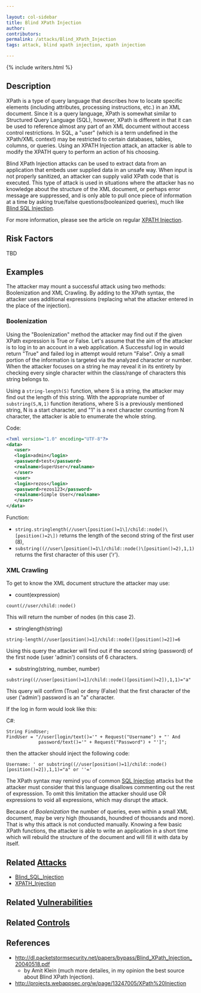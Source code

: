 ```yaml
---

layout: col-sidebar
title: Blind XPath Injection
author: 
contributors:
permalink: /attacks/Blind_XPath_Injection
tags: attack, blind xpath injection, xpath injection

---
```


{% include writers.html %}

## Description

XPath is a type of query language that describes how to locate specific
elements (including attributes, processing instructions, etc.) in an XML
document. Since it is a query language, XPath is somewhat similar to
Structured Query Language (SQL), however, XPath is different in that it
can be used to reference almost any part of an XML document without
access control restrictions. In SQL, a "user" (which is a term undefined
in the XPath/XML context) may be restricted to certain databases,
tables, columns, or queries. Using an XPATH Injection attack, an
attacker is able to modify the XPATH query to perform an action of his
choosing.

Blind XPath Injection attacks can be used to extract data from an
application that embeds user supplied data in an unsafe way. When input
is not properly sanitized, an attacker can supply valid XPath code that
is executed. This type of attack is used in situations where the
attacker has no knowledge about the structure of the XML document, or
perhaps error message are suppressed, and is only able to pull once
piece of information at a time by asking true/false
questions(booleanized queries), much like [Blind SQL Injection](Blind_SQL_Injection).

For more information, please see the article on regular [XPATH Injection](XPATH_Injection).

## Risk Factors

TBD

## Examples

The attacker may mount a successful attack using two methods:
Boolenization and XML Crawling. By adding to the XPath syntax, the
attacker uses additional expressions (replacing what the attacker
entered in the place of the injection).

### Boolenization

Using the "Boolenization" method the attacker may find out if the given
XPath expression is True or False. Let's assume that the aim of the
attacker is to log in to an account in a web application. A Successful
log in would return "True" and failed log in attempt would return
"False". Only a small portion of the information is targeted via the
analyzed character or number. When the attacker focuses on a string he
may reveal it in its entirety by checking every single character within
the class/range of characters this string belongs to.

Using a `string-length(S)` function, where S is a string, the attacker
may find out the length of this string. With the appropriate number of
`substring(S,N,1)` function iterations, where S is a previously
mentioned string, N is a start character, and "1" is a next character
counting from N character, the attacker is able to enumerate the whole
string.

Code:
```xml
<?xml version="1.0" encoding="UTF-8"?>
<data>
   <user>
   <login>admin</login>
   <password>test</password>
   <realname>SuperUser</realname>
   </user>
   <user>
   <login>rezos</login>
   <password>rezos123</password>
   <realname>Simple User</realname>
   </user>
</data>
```

Function:

- `string.stringlength(//user\[position()=1\]/child::node()\[position()=2\])`
    returns the length of the second string of the first user (8),
- `substring((//user\[position()=1\]/child::node()\[position()=2),1,1)`
    returns the first character of this user ('r').

### XML Crawling

To get to know the XML document structure the attacker may use:

- count(expression)

``` 
count(//user/child::node()
```

This will return the number of nodes (in this case 2).

-  stringlength(string)

``` 
string-length(//user[position()=1]/child::node()[position()=2])=6 
```

Using this query the attacker will find out if the second string
(password) of the first node (user 'admin') consists of 6 characters.

- substring(string, number, number)

```
substring((//user[position()=1]/child::node()[position()=2]),1,1)="a"
```

This query will confirm (True) or deny (False) that the first character
of the user ('admin') password is an "a" character.

If the log in form would look like this:

C\#:

```
String FindUser;
FindUser = "//user[login/text()='" + Request("Username") + "' And
            password/text()='" + Request("Password") + "']";
```

then the attacker should inject the following code:

```
Username: ' or substring((//user[position()=1]/child::node()[position()=2]),1,1)="a" or ''='
```

The XPath syntax may remind you of common [SQL Injection](SQL_Injection) attacks but the attacker must
consider that this language disallows commenting out the rest of
expresssion. To omit this limitation the attacker should use OR
expressions to void all expressions, which may disrupt the attack.

Because of *Boolenization* the number of queries, even within a small
XML document, may be very high (thousands, houndred of thousands and
more). That is why this attack is not conducted manually. Knowing a few
basic XPath functions, the attacker is able to write an application in a
short time which will rebuild the structure of the document and will
fill it with data by itself.

## Related [Attacks](https://owasp.org/www-community/attacks/)

- [Blind_SQL_Injection](Blind_SQL_Injection)
- [XPATH_Injection](XPATH_Injection)

## Related [Vulnerabilities](../vulnerabilities/)

## Related [Controls](../controls/)

## References

- http://dl.packetstormsecurity.net/papers/bypass/Blind_XPath_Injection_20040518.pdf
  - by Amit Klein (much more detailes, in my opinion the best source about Blind XPath Injection).
- http://projects.webappsec.org/w/page/13247005/XPath%20Injection

